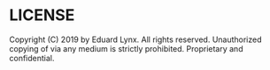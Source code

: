 # LICENSE
Copyright (C) 2019 by Eduard Lynx.
All rights reserved.
Unauthorized copying of via any medium is strictly prohibited.
Proprietary and confidential.

